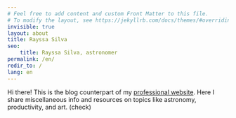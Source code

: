 ```yaml
---
# Feel free to add content and custom Front Matter to this file.
# To modify the layout, see https://jekyllrb.com/docs/themes/#overriding-theme-defaults
invisible: true
layout: about
title: Rayssa Silva
seo: 
    title: Rayssa Silva, astronomer
permalink: /en/
redir_to: /
lang: en
---
```

Hi there! This is the blog counterpart of my [professional website](https://rayssags.github.io/). Here I share miscellaneous info and resources on topics like astronomy, productivity, and art. (check)